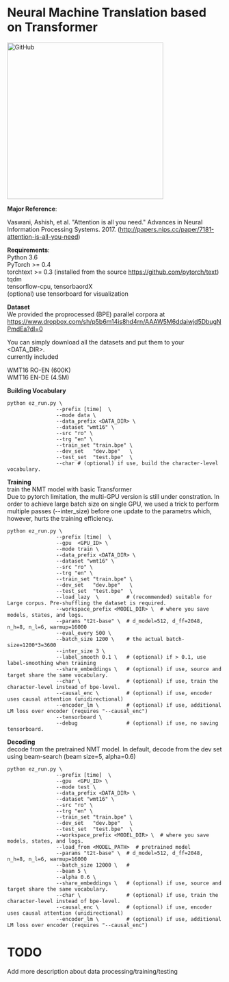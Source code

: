 # Neural Machine Translation based on Transformer
<img src="https://github.com/MultiPath/Squirrel/raw/master/sandbox/squarrel.png" alt="GitHub" title="Squirrel" height="365" />

**Major Reference**:

Vaswani, Ashish, et al. "Attention is all you need." 
Advances in Neural Information Processing Systems. 2017.
(http://papers.nips.cc/paper/7181-attention-is-all-you-need)

**Requirements**: <br>
  Python 3.6  <br>
  PyTorch >= 0.4 <br>
  torchtext >= 0.3 (installed from the source https://github.com/pytorch/text) <br>
  tqdm <br>
  tensorflow-cpu, tensorbaordX <br> (optional) use tensorboard for visualization

**Dataset** <br>
We provided the proprocessed (BPE) parallel corpora at <br>
https://www.dropbox.com/sh/p5b6m14is8hd4rn/AAAW5M6ddaiwjd5DbugNPmdEa?dl=0

You can simply download all the datasets and put them to your <DATA_DIR>.<br>
currently included <br>

WMT16 RO-EN (600K) <br>
WMT16 EN-DE (4.5M) <br>

**Building Vocabulary** <br>
```shell
python ez_run.py \
                --prefix [time]  \
                --mode data \
                --data_prefix <DATA_DIR> \
                --dataset "wmt16" \
                --src "ro" \
                --trg "en" \
                --train_set "train.bpe" \
                --dev_set   "dev.bpe"   \
                --test_set  "test.bpe"  \
                --char # (optional) if use, build the character-level vocabulary.
```

**Training** <br>
train the NMT model with basic Transformer <br>
Due to pytorch limitation, the multi-GPU version is still under constration.
In order to achieve large batch size on single GPU, we used a trick to perform multiple passes (--inter_size) before one update to the parametrs which, however, hurts the training efficiency.

```shell
python ez_run.py \
                --prefix [time]  \
                --gpu  <GPU_ID> \
                --mode train \
                --data_prefix <DATA_DIR> \
                --dataset "wmt16" \
                --src "ro" \
                --trg "en" \
                --train_set "train.bpe" \
                --dev_set   "dev.bpe"   \
                --test_set  "test.bpe"  \
                --load_lazy  \         # (recommended) suitable for Large corpus. Pre-shuffling the dataset is required.
                --workspace_prefix <MODEL_DIR> \  # where you save models, states, and logs.
                --params "t2t-base" \  # d_model=512, d_ff=2048, n_h=8, n_l=6, warmup=16000
                --eval_every 500 \
                --batch_size 1200 \    # the actual batch-size=1200*3=3600
                --inter_size 3 \      
                --label_smooth 0.1 \   # (optional) if > 0.1, use label-smoothing when training
                --share_embeddings \   # (optional) if use, source and target share the same vocabulary.
                --char \               # (optional) if use, train the character-level instead of bpe-level. 
                --causal_enc \         # (optional) if use, encoder uses causal attention (unidirectional)
                --encoder_lm \         # (optional) if use, additional LM loss over encoder (requires "--causal_enc")
                --tensorboard \
                --debug                # (optional) if use, no saving tensorboard.
```
**Decoding** <br>
decode from the pretrained NMT model. In default, decode from the dev set using beam-search (beam size=5, alpha=0.6)
```shell
python ez_run.py \
                --prefix [time]  \
                --gpu  <GPU_ID> \
                --mode test \
                --data_prefix <DATA_DIR> \
                --dataset "wmt16" \
                --src "ro" \
                --trg "en" \
                --train_set "train.bpe" \
                --dev_set   "dev.bpe"   \
                --test_set  "test.bpe"  \
                --workspace_prefix <MODEL_DIR> \  # where you save models, states, and logs.
                --load_from <MODEL_PATH>  # pretrained model
                --params "t2t-base" \  # d_model=512, d_ff=2048, n_h=8, n_l=6, warmup=16000
                --batch_size 12000 \   # 
                --beam 5 \
                --alpha 0.6 \
                --share_embeddings \   # (optional) if use, source and target share the same vocabulary.
                --char \               # (optional) if use, train the character-level instead of bpe-level. 
                --causal_enc \         # (optional) if use, encoder uses causal attention (unidirectional)
                --encoder_lm \         # (optional) if use, additional LM loss over encoder (requires "--causal_enc")
```


# TODO
  Add more description about data processing/training/testing
